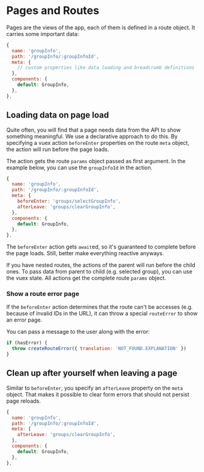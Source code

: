 # Pages and Routes

Pages are the views of the app, each of them is defined in a route object. It carries some important data:

```js
{
  name: 'groupInfo',
  path: '/groupInfo/:groupInfoId',
  meta: {
    // custom properties like data loading and breadcrumb definitions
  },
  components: {
    default: GroupInfo,
  },
},
```

## Loading data on page load

Quite often, you will find that a page needs data from the API to show something meaningful. We use a declarative approach to do this. By specifying a vuex action `beforeEnter` properties on the route `meta` object, the action will run before the page loads.

The action gets the route `params` object passed as first argument. In the example below, you can use the `groupInfoId` in the action.

```js
{
  name: 'groupInfo',
  path: '/groupInfo/:groupInfoId',
  meta: {
    beforeEnter: 'groups/selectGroupInfo',
    afterLeave: 'groups/clearGroupInfo',
  },
  components: {
    default: GroupInfo,
  },
},
```

The `beforeEnter` action gets `await`ed, so it's guaranteed to complete before the page loads. Still, better make everything reactive anyways.

If you have nested routes, the actions of the parent will run before the child ones. To pass data from parent to child (e.g. selected group), you can use the vuex state. All actions get the complete route `params` object.

### Show a route error page

If the `beforeEnter` action determines that the route can't be accesses (e.g. because of invalid IDs in the URL), it can throw a special `routeError` to show an error page.

You can pass a message to the user along with the error:

```js
if (hasError) {
  throw createRouteError({ translation: 'NOT_FOUND.EXPLANATION' })
}
```

## Clean up after yourself when leaving a page

Similar to `beforeEnter`, you specify an `afterLeave` property on the `meta` object. That makes it possible to clear form errors that should not persist page reloads.

```js
{
  name: 'groupInfo',
  path: '/groupInfo/:groupInfoId',
  meta: {
    afterLeave: 'groups/clearGroupInfo',
  },
  components: {
    default: GroupInfo,
  },
},
```
